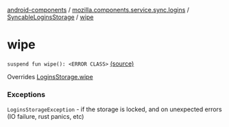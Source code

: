 [android-components](../../index.md) / [mozilla.components.service.sync.logins](../index.md) / [SyncableLoginsStorage](index.md) / [wipe](./wipe.md)

# wipe

`suspend fun wipe(): <ERROR CLASS>` [(source)](https://github.com/mozilla-mobile/android-components/blob/master/components/service/sync-logins/src/main/java/mozilla/components/service/sync/logins/SyncableLoginsStorage.kt#L140)

Overrides [LoginsStorage.wipe](../../mozilla.components.concept.storage/-logins-storage/wipe.md)

### Exceptions

`LoginsStorageException` - if the storage is locked, and on unexpected
    errors (IO failure, rust panics, etc)
